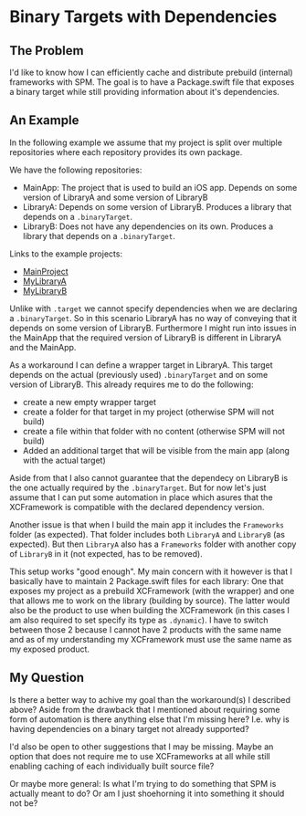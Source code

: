 # Binary Targets with Dependencies

## The Problem

I'd like to know how I can efficiently cache and distribute prebuild (internal) frameworks with SPM. The goal is to have a Package.swift file that exposes a binary target while still providing information about it's dependencies.

## An Example

In the following example we assume that my project is split over multiple repositories where each repository provides its own package.

We have the following repositories:
- MainApp: The project that is used to build an iOS app. Depends on some version of LibraryA and some version of LibraryB
- LibraryA: Depends on some version of LibraryB. Produces a library that depends on a `.binaryTarget`.
- LibraryB: Does not have any dependencies on its own. Produces a library that depends on a `.binaryTarget`.

Links to the example projects:
- [MainProject](https://github.com/Ro-M/SPM-Versioning-MainProject)
- [MyLibraryA](https://github.com/Ro-M/SPM-Versioning-LibraryA)
- [MyLibraryB](https://github.com/Ro-M/SPM-Versioning-LibraryB)

Unlike with `.target` we cannot specify dependencies when we are declaring a `.binaryTarget`. So in this scenario LibraryA has no way of conveying that it depends on some version of LibraryB. Furthermore I might run into issues in the MainApp that the required version of LibraryB is different in LibraryA and the MainApp.

As a workaround I can define a wrapper target in LibraryA. This target depends on the actual (previously used) `.binaryTarget` and on some version of LibraryB. This already requires me to do the following:
- create a new empty wrapper target
- create a folder for that target in my project (otherwise SPM will not build)
- create a file within that folder with no content (otherwise SPM will not build)
- Added an additional target that will be visible from the main app (along with the actual target)

Aside from that I also cannot guarantee that the dependecy on LibraryB is the one actually required by the `.binaryTarget`. But for now let's just assume that I can put some automation in place which asures that the XCFramework is compatible with the declared dependency version.

Another issue is that when I build the main app it includes the `Frameworks` folder (as expected). That folder includes both `LibraryA` and `LibraryB` (as expected). But then `LibraryA` also has a `Frameworks` folder with another copy of `LibraryB` in it (not expected, has to be removed).

This setup works "good enough". My main concern with it however is that I basically have to maintain 2 Package.swift files for each library: One that exposes my project as a prebuild XCFramework (with the wrapper) and one that allows me to work on the library (building by source). The latter would also be the product to use when building the XCFramework (in this cases I am also required to set specify its type as `.dynamic`). I have to switch between those 2 because I cannot have 2 products with the same name and as of my understanding my XCFramework must use the same name as my exposed product.

## My Question

Is there a better way to achive my goal than the workaround(s) I described above? Aside from the drawback that I mentioned about requiring some form of automation is there anything else that I'm missing here? I.e. why is having dependencies on a binary target not already supported?

I'd also be open to other suggestions that I may be missing. Maybe an option that does not require me to use XCFrameworks at all while still enabling caching of each individually built source file?

Or maybe more general: Is what I'm trying to do something that SPM is actually meant to do? Or am I just shoehorning it into something it should not be?